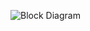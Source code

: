 ![Block Diagram](https://user-images.githubusercontent.com/101269445/168529813-e8a3d893-3681-41e9-b587-1dbd441b1eae.png)
